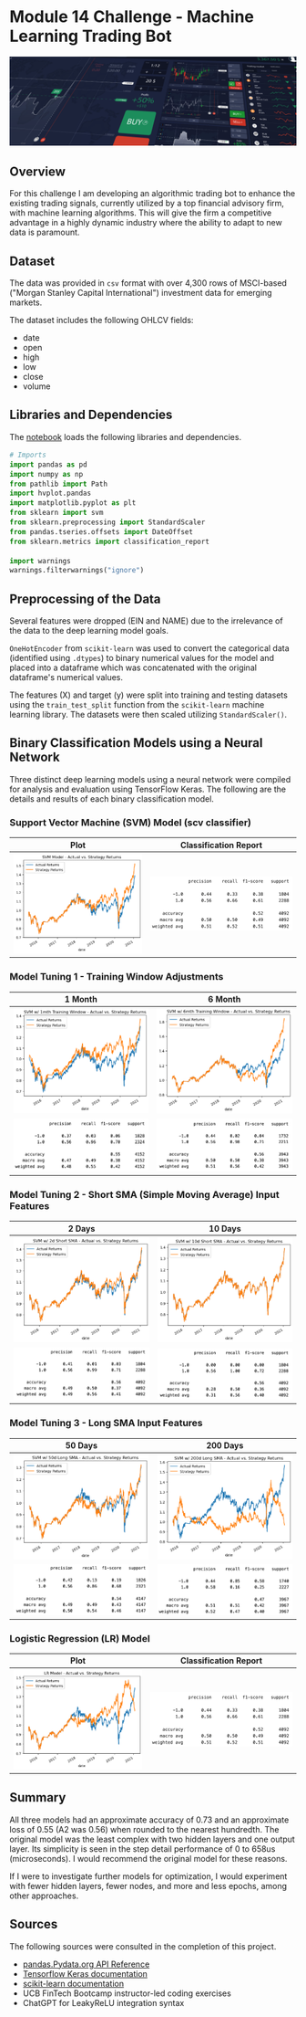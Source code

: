 # Module 14 Challenge - Machine Learning Trading Bot

<img src="images/challenge14_header_img.png" alt="drawing" width="800"/>

## Overview

For this challenge I am developing an algorithmic trading bot to enhance the existing trading signals, currently utilized by a top financial advisory firm, with machine learning algorithms. This will give the firm a competitive advantage in a highly dynamic industry where the ability to adapt to new data is paramount. 

## Dataset

The data was provided in `csv` format with over 4,300 rows of MSCI-based ("Morgan Stanley Capital International") investment data for emerging markets.

The dataset includes the following OHLCV fields:
* date
* open
* high
* low
* close
* volume

## Libraries and Dependencies

The [notebook](machine_learning_trading_bot.ipynb) loads the following libraries and dependencies.

```python
# Imports
import pandas as pd
import numpy as np
from pathlib import Path
import hvplot.pandas
import matplotlib.pyplot as plt
from sklearn import svm
from sklearn.preprocessing import StandardScaler
from pandas.tseries.offsets import DateOffset
from sklearn.metrics import classification_report

import warnings
warnings.filterwarnings("ignore")
```

## Preprocessing of the Data

Several features were dropped (EIN and NAME) due to the irrelevance of the data to the deep learning model goals. 

`OneHotEncoder` from `scikit-learn` was used to convert the categorical data (identified using `.dtypes`) to binary numerical values for the model and placed into a dataframe which was concatenated with the original dataframe's numerical values.

The features (X) and target (y) were split into training and testing datasets using the `train_test_split` function from the `scikit-learn` machine learning library. The datasets were then scaled utilizing `StandardScaler()`.

## Binary Classification Models using a Neural Network

Three distinct deep learning models using a neural network were compiled for analysis and evaluation using TensorFlow Keras. The following are the details and results of each binary classification model. 

### Support Vector Machine (SVM) Model (scv classifier)

| Plot            | Classification Report            |
|--------------------|--------------------|
| ![Image1](images/SVM_model_plot.png) | ![Image2](images/LR_model_class1.png) |

### Model Tuning 1 - Training Window Adjustments

| 1 Month            | 6 Month            |
|--------------------|--------------------|
| ![Image1](images/tuned_1mth_training_window_plot.png) | ![Image2](images/tuned_6mth_training_window_plot.png) |
| ![Image1](images/tuned_1mth_training_window_class.png) | ![Image2](images/tuned_6mth_training_window_class.png) |

### Model Tuning 2 - Short SMA (Simple Moving Average) Input Features

| 2 Days            | 10 Days            |
|--------------------|--------------------|
| ![Image1](images/tuned_SMA_short_2d_plot.png) | ![Image2](images/tuned_SMA_short_10d_plot.png) |
| ![Image1](images/tuned_SMA_short_2d_class.png) | ![Image2](images/tuned_SMA_short_10d_class.png) |

### Model Tuning 3 - Long SMA Input Features

| 50 Days            | 200 Days            |
|--------------------|--------------------|
| ![Image1](images/tuning_SMA_long_50d_plot.png) | ![Image2](images/tuning_SMA_long_200d_plot.png) |
| ![Image1](images/tuning_SMA_long_50d_class.png) | ![Image2](images/tuning_SMA_long_200d_class.png) |

### Logistic Regression (LR) Model


| Plot            | Classification Report            |
|--------------------|--------------------|
| ![Image1](images/LR_model_plot.png) | ![Image2](images/LR_model_class1.png) |

## Summary

All three models had an approximate accuracy of 0.73 and an approximate loss of 0.55 (A2 was 0.56) when rounded to the nearest hundredth. The original model was the least complex with two hidden layers and one output layer. Its simplicity is seen in the step detail performance of 0 to 658us (microseconds). I would recommend the original model for these reasons. 

If I were to investigate further models for optimization, I would experiment with fewer hidden layers, fewer nodes, and more and less epochs, among other approaches. 

## Sources

The following sources were consulted in the completion of this project. 

* [pandas.Pydata.org API Reference](https://pandas.pydata.org/docs/reference/index.html)
* [Tensorflow Keras documentation](https://www.tensorflow.org/guide/keras)
* [scikit-learn documentation](https://scikit-learn.org/stable/)
* UCB FinTech Bootcamp instructor-led coding exercises
* ChatGPT for LeakyReLU integration syntax